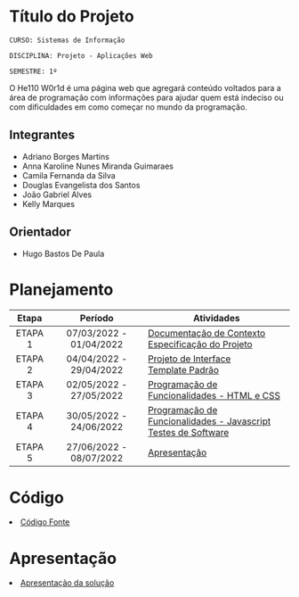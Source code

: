 # Título do Projeto

`CURSO: Sistemas de Informação`

`DISCIPLINA: Projeto - Aplicações Web`

`SEMESTRE: 1º`

O He110 W0r1d é uma página web que agregará conteúdo voltados para a área de programação com informações para ajudar quem está indeciso ou com dificuldades em como começar no mundo da programação.

## Integrantes

* Adriano Borges Martins
* Anna Karoline Nunes Miranda Guimaraes
* Camila Fernanda da Silva
* Douglas Evangelista dos Santos
* João Gabriel Alves
* Kelly Marques

## Orientador

* Hugo Bastos De Paula

# Planejamento

| Etapa         | Período                   | Atividades |
|  :----:   |  :----:               | ----------- |
| ETAPA 1       | 07/03/2022 - 01/04/2022   |[Documentação de Contexto](docs/context.md) <br> [Especificação do Projeto](docs/especification.md) |
| ETAPA 2       | 04/04/2022 - 29/04/2022   |[Projeto de Interface](docs/interface.md) <br> [Template Padrão](docs/template.md) |
| ETAPA 3       | 02/05/2022 - 27/05/2022   |[Programação de Funcionalidades - HTML e CSS](docs/development.md) |
| ETAPA 4       | 30/05/2022 - 24/06/2022   |[Programação de Funcionalidades - Javascript](docs/development.md) <br> [Testes de Software ](docs/tests.md) |
| ETAPA 5       | 27/06/2022 - 08/07/2022   | [Apresentação](presentation/README.md) |

# Código

<li><a href="src/README.md"> Código Fonte</a></li>

# Apresentação

<li><a href="presentation/README.md"> Apresentação da solução</a></li>
